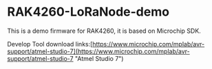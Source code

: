 # RAK4260-LoRaNode-demo
This is a demo firmware for RAK4260, it is based on Microchip SDK.

Develop Tool download links:[https://www.microchip.com/mplab/avr-support/atmel-studio-7](https://www.microchip.com/mplab/avr-support/atmel-studio-7 "Atmel Studio 7")
